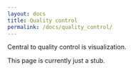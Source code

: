 ```yaml
---
layout: docs
title: Quality control
permalink: /docs/quality_control/
---
```


Central to quality control is visualization.

This page is currently just a stub.
